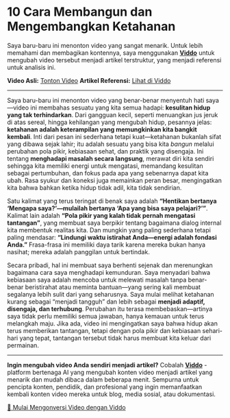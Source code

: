 # 10 Cara Membangun dan Mengembangkan Ketahanan

Saya baru-baru ini menonton video yang sangat menarik. Untuk lebih memahami dan membagikan kontennya, saya menggunakan **[Viddo](https://viddo.pro/)** untuk mengubah video tersebut menjadi artikel terstruktur, yang menjadi referensi untuk analisis ini.

**Video Asli:** [Tonton Video](https://www.youtube.com/watch?v=VNCL1glwyOI)
**Artikel Referensi:** [Lihat di Viddo](https://viddo.pro/zh/video-result/7522369d-f7b2-4c3c-9bd4-1600fa86ee33)

---

Saya baru-baru ini menonton video yang benar-benar menyentuh hati saya—video ini membahas sesuatu yang kita semua hadapi: **kesulitan hidup yang tak terhindarkan**. Dari gangguan kecil, seperti menuangkan jus jeruk di atas sereal, hingga kehilangan yang mengubah hidup, pesannya jelas: **ketahanan adalah keterampilan yang memungkinkan kita bangkit kembali**. Inti dari pesan ini sederhana tetapi kuat—ketahanan bukanlah sifat yang dibawa sejak lahir; itu adalah sesuatu yang bisa kita *bangun* melalui perubahan pola pikir, kebiasaan sehat, dan praktik yang disengaja. Ini tentang **menghadapi masalah secara langsung**, merawat diri kita sendiri sehingga kita memiliki energi untuk mengatasi, memandang kesulitan sebagai pertumbuhan, dan fokus pada apa yang sebenarnya dapat kita ubah. Rasa syukur dan koneksi juga memainkan peran besar, mengingatkan kita bahwa bahkan ketika hidup tidak adil, kita tidak sendirian.  

Satu kalimat yang terus teringat di benak saya adalah **“Hentikan bertanya ‘Mengapa saya?’—mulailah bertanya ‘Apa yang bisa saya pelajari?’”**. Kalimat lain adalah **“Pola pikir yang kalah tidak pernah mengatasi tantangan”**, yang membuat saya berpikir tentang bagaimana dialog internal kita membentuk realitas kita. Dan mungkin yang paling sederhana tetapi paling mendasar: **“Lindungi waktu istirahat Anda—energi adalah fondasi Anda.”** Frasa-frasa ini memiliki daya tarik karena mereka bukan hanya nasihat; mereka adalah panggilan untuk bertindak.  

Secara pribadi, hal ini membuat saya berhenti sejenak dan merenungkan bagaimana cara saya menghadapi kemunduran. Saya menyadari bahwa kebiasaan saya adalah mencoba untuk melewati masalah tanpa benar-benar beristirahat atau meminta bantuan—yang sering kali membuat segalanya lebih sulit dari yang seharusnya. Saya mulai melihat ketahanan kurang sebagai “menjadi tangguh” dan lebih sebagai **menjadi adaptif, disengaja, dan terhubung**. Perubahan itu terasa membebaskan—artinya saya tidak perlu memiliki semua jawaban, hanya kemauan untuk terus melangkah maju. Jika ada, video ini mengingatkan saya bahwa hidup akan terus memberikan tantangan, tetapi dengan pola pikir dan kebiasaan sehari-hari yang tepat, tantangan tersebut tidak harus membuat kita keluar dari permainan.

---

**Ingin mengubah video Anda sendiri menjadi artikel?** Cobalah **[Viddo](https://viddo.pro/)** - platform bertenaga AI yang mengubah konten video menjadi artikel yang menarik dan mudah dibaca dalam beberapa menit. Sempurna untuk pencipta konten, pendidik, dan profesional yang ingin memanfaatkan kembali konten video mereka untuk blog, media sosial, atau dokumentasi.

[🚀 Mulai Mengonversi Video dengan Viddo](https://viddo.pro/)